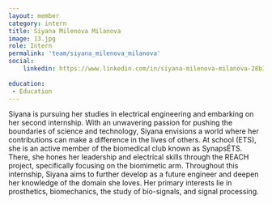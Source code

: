 ```yaml
---
layout: member
category: intern
title: Siyana Milenova Milanova
image: 13.jpg
role: Intern
permalink: 'team/siyana_milenova_milanova'
social:
    linkedin: https://www.linkedin.com/in/siyana-milenova-milanova-28b173210/
    
education:
 - Education
---
```


Siyana is pursuing her studies in electrical engineering and embarking on her second internship. With an unwavering passion for pushing the boundaries of science and technology, Siyana envisions a world where her contributions can make a difference in the lives of others. At school (ETS), she is an active member of the biomedical club known as SynapsÉTS. There, she hones her leadership and electrical skills through the REACH project, specifically focusing on the biomimetic arm. Throughout this internship, Siyana aims to further develop as a future engineer and deepen her knowledge of the domain she loves. Her primary interests lie in prosthetics, biomechanics, the study of bio-signals, and signal processing.
